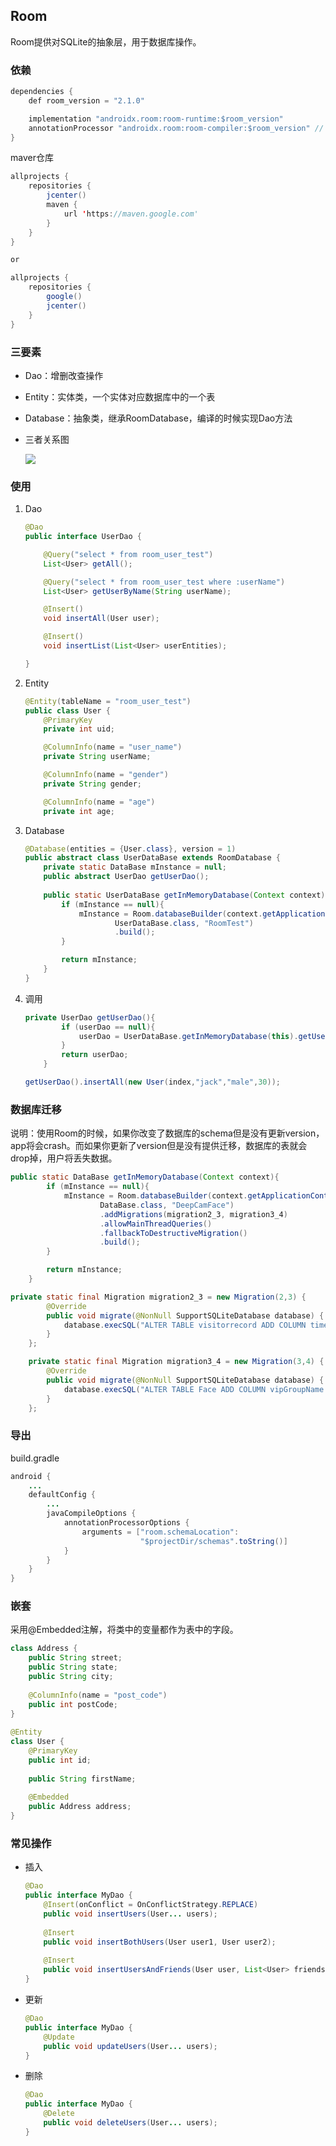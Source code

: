 ## Room

Room提供对SQLite的抽象层，用于数据库操作。

### 依赖

~~~java
dependencies {
    def room_version = "2.1.0"

    implementation "androidx.room:room-runtime:$room_version"
    annotationProcessor "androidx.room:room-compiler:$room_version" // For Kotlin use kapt instead of annotationProcessor
}
~~~

maver仓库

~~~java
allprojects {
    repositories {
        jcenter()
        maven {
            url 'https://maven.google.com'
        }
    }
}

or

allprojects {
    repositories {
        google()
        jcenter()
    }
}
~~~

### 三要素

* Dao：增删改查操作

* Entity：实体类，一个实体对应数据库中的一个表

* Database：抽象类，继承RoomDatabase，编译的时候实现Dao方法

* 三者关系图

  ![](/Users/lwl/AndroidStudioProjects/lwl_code/JetpackLearning/JetpackLearning/room/room_architecture.png)

### 使用

1. Dao

   ~~~java
   @Dao
   public interface UserDao {
   
       @Query("select * from room_user_test")
       List<User> getAll();
   
       @Query("select * from room_user_test where :userName")
       List<User> getUserByName(String userName);
   
       @Insert()
       void insertAll(User user);
   
       @Insert()
       void insertList(List<User> userEntities);
   
   }
   ~~~

2. Entity

   ~~~java
   @Entity(tableName = "room_user_test")
   public class User {
       @PrimaryKey
       private int uid;
   
       @ColumnInfo(name = "user_name")
       private String userName;
   
       @ColumnInfo(name = "gender")
       private String gender;
   
       @ColumnInfo(name = "age")
       private int age;
   ~~~

   

3. Database

   ~~~java
   @Database(entities = {User.class}, version = 1)
   public abstract class UserDataBase extends RoomDatabase {
       private static DataBase mInstance = null;
       public abstract UserDao getUserDao();
       
       public static UserDataBase getInMemoryDatabase(Context context){
           if (mInstance == null){
               mInstance = Room.databaseBuilder(context.getApplicationContext(),
                       UserDataBase.class, "RoomTest")
                       .build();
           }
   
           return mInstance;
       }
   }
   ~~~

   

4. 调用

   ~~~java
   private UserDao getUserDao(){
           if (userDao == null){
               userDao = UserDataBase.getInMemoryDatabase(this).getUserDao();
           }
           return userDao;
       }
   
   getUserDao().insertAll(new User(index,"jack","male",30));
   ~~~

### 数据库迁移

说明：使用Room的时候，如果你改变了数据库的schema但是没有更新version，app将会crash。而如果你更新了version但是没有提供迁移，数据库的表就会drop掉，用户将丢失数据。

~~~java
public static DataBase getInMemoryDatabase(Context context){
        if (mInstance == null){
            mInstance = Room.databaseBuilder(context.getApplicationContext(),
                    DataBase.class, "DeepCamFace")
                    .addMigrations(migration2_3, migration3_4)
                    .allowMainThreadQueries()
                    .fallbackToDestructiveMigration()
                    .build();
        }

        return mInstance;
    }

private static final Migration migration2_3 = new Migration(2,3) {
        @Override
        public void migrate(@NonNull SupportSQLiteDatabase database) {
            database.execSQL("ALTER TABLE visitorrecord ADD COLUMN timeStamp TEXT");
        }
    };

    private static final Migration migration3_4 = new Migration(3,4) {
        @Override
        public void migrate(@NonNull SupportSQLiteDatabase database) {
            database.execSQL("ALTER TABLE Face ADD COLUMN vipGroupName TEXT");
        }
    };
~~~

### 导出

build.gradle

~~~java
android {
    ...
    defaultConfig {
        ...
        javaCompileOptions {
            annotationProcessorOptions {
                arguments = ["room.schemaLocation":
                             "$projectDir/schemas".toString()]
            }
        }
    }
}
~~~

### 嵌套

采用@Embedded注解，将类中的变量都作为表中的字段。

~~~java
class Address {
    public String street;
    public String state;
    public String city;
 
    @ColumnInfo(name = "post_code")
    public int postCode;
}
 
@Entity
class User {
    @PrimaryKey
    public int id;
 
    public String firstName;
 
    @Embedded
    public Address address;
}
~~~

### 常见操作

* 插入

  ~~~java
  @Dao
  public interface MyDao {
      @Insert(onConflict = OnConflictStrategy.REPLACE)
      public void insertUsers(User... users);
   
      @Insert
      public void insertBothUsers(User user1, User user2);
   
      @Insert
      public void insertUsersAndFriends(User user, List<User> friends);
  }
  ~~~

* 更新

  ~~~java
  @Dao
  public interface MyDao {
      @Update
      public void updateUsers(User... users);
  }
  ~~~

* 删除

  ~~~java
  @Dao
  public interface MyDao {
      @Delete
      public void deleteUsers(User... users);
  }
  ~~~

  